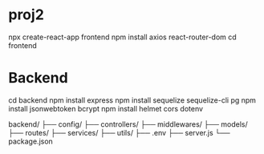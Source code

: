 # proj2
npx create-react-app frontend
npm install axios react-router-dom
cd frontend


# Backend
cd backend
npm install express
npm install sequelize sequelize-cli pg
npm install jsonwebtoken bcrypt
npm install helmet cors dotenv

backend/
├── config/
├── controllers/
├── middlewares/
├── models/
├── routes/
├── services/
├── utils/
├── .env
├── server.js
└── package.json
